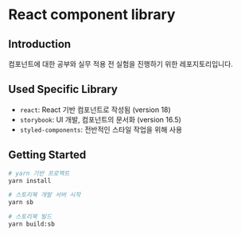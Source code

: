 # React component library

## Introduction
컴포넌트에 대한 공부와 실무 적용 전 실험을 진행하기 위한 레포지토리입니다.


## Used Specific Library
*  `react`: React 기반 컴포넌트로 작성됨 (version 18)
* `storybook`: UI 개발, 컴포넌트의 문서화 (version 16.5)
* `styled-components`: 전반적인 스타일 작업을 위해 사용 


## Getting Started
``` bash
# yarn 기반 프로젝트
yarn install

# 스토리북 개발 서버 시작
yarn sb

# 스토리북 빌드
yarn build:sb

```
